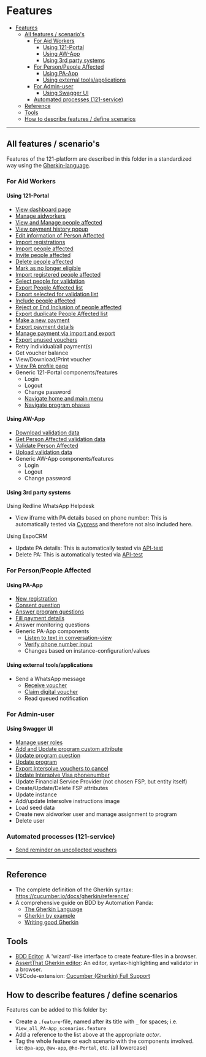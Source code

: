 # Features

<!-- TOC: -->

- [Features](#features)
  - [All features / scenario's](#all-features--scenarios)
    - [For Aid Workers](#for-aid-workers)
      - [Using 121-Portal](#using-121-portal)
      - [Using AW-App](#using-aw-app)
      - [Using 3rd party systems](#using-3rd-party-systems)
    - [For Person/People Affected](#for-personpeople-affected)
      - [Using PA-App](#using-pa-app)
      - [Using external tools/applications](#using-external-toolsapplications)
    - [For Admin-user](#for-admin-user)
      - [Using Swagger UI](#using-swagger-ui)
    - [Automated processes (121-service)](#automated-processes-121-service)
  - [Reference](#reference)
  - [Tools](#tools)
  - [How to describe features / define scenarios](#how-to-describe-features--define-scenarios)

---

## All features / scenario's

Features of the 121-platform are described in this folder in a standardized way using the [Gherkin-language](https://cucumber.io/docs/gherkin/).

### For Aid Workers

#### Using 121-Portal

- [View dashboard page](121-Portal/View_dashboard_page.feature)
- [Manage aidworkers](121-Portal/Manage_aidworkers.feature)
- [View and Manage people affected](121-Portal/View_and_Manage_people_affected.feature)
- [View payment history popup](121-Portal/View_payment_history_popup.feature)
- [Edit information of Person Affected](121-Portal/Edit_Info_Person_Affected.feature)
- [Import registrations](121-Portal/Import_registrations.feature)
- [Import people affected](121-Portal/Import_people_affected.feature)
- [Invite people affected](121-Portal/Invite_people_affected.feature)
- [Delete people affected](121-Portal/Delete_people_affected.feature)
- [Mark as no longer eligible](121-Portal/Mark_as_no_longer_eligible.feature)
- [Import registered people affected](121-Portal/Import_people_affected.feature#L83)
- [Select people for validation](121-Portal/Select_people_for_validation.feature)
- [Export People Affected list](121-Portal/Export_PA_list.feature)
- [Export selected for validation list](121-Portal/Export_selected_for_validation_list.feature)
- [Include people affected](121-Portal/Include_people_affected.feature)
- [Reject or End Inclusion of people affected](121-Portal/Reject_or_End_inclusion_people_affected.feature)
- [Export duplicate People Affected list](121-Portal/Export_duplicate_people_affected_list.feature)
- [Make a new payment](121-Portal/Make_new_payment.feature)
- [Export payment details](121-Portal/Export_Payment_Details.feature)
- [Manage payment via import and export](121-Portal/Manage_payment_via_import_and_export)
- [Export unused vouchers](121-Portal/Export_unused_vouchers.feature)
- Retry individual/all payment(s)
- Get voucher balance
- View/Download/Print voucher
- [View PA profile page](121-Portal/View_PA_profile_page.feature)
- Generic 121-Portal components/features
  - Login
  - Logout
  - Change password
  - [Navigate home and main menu](121-Portal/Navigate_home_and_main_menu.feature)
  - [Navigate program phases](121-Portal/Navigate_program_phases.feature)

#### Using AW-App

- [Download validation data](AW-App/Download_validation_data.feature)
- [Get Person Affected validation data](AW-App/Get_Person_Affected_Validation_Data.feature)
- [Validate Person Affected](AW-App/Validate_Person_Affected.feature)
- [Upload validation data](AW-App/Upload_validation_data.feature)
- Generic AW-App components/features
  - Login
  - Logout
  - Change password

#### Using 3rd party systems

Using Redline WhatsApp Helpdesk

- View iframe with PA details based on phone number: This is automatically tested via [Cypress](../interfaces/tests/cypress/e2e/HO-Portal/src/pa-details-iframe.cy.js) and therefore not also included here.

Using EspoCRM

- Update PA details: This is automatically tested via [API-test](..\services\121-service\test\espocrm\update-pa.test.ts)
- Delete PA: This is automatically tested via [API-test](..\services\121-service\test\espocrm\delete-pa.test.ts)

### For Person/People Affected

#### Using PA-App

- [New registration](PA-App/New_registration.feature)
- [Consent question](PA-App/Consent_question.feature)
- [Answer program questions](PA-App/Answer_program_questions.feature)
- [Fill payment details](PA-App/Fill_payment_details.feature)
- Answer monitoring questions
- Generic PA-App components
  - [Listen to text in conversation-view](PA-App/Listen_to_text_in_conversation-view.feature)
  - [Verify phone number input](PA-App/Verify_phone_number_input.feature)
  - Changes based on instance-configuration/values

#### Using external tools/applications

- Send a WhatsApp message
  - [Receive voucher](PA-App/Receive_Voucher.feature)
  - [Claim digital voucher](Other/Claim_digital_voucher.feature)
  - Read queued notification

### For Admin-user

#### Using Swagger UI

- [Manage user roles](Admin-user/Manage_Roles.feature)
- [Add and Update program custom attribute](Admin-user/Add_And_Update_program_custom_attribute.feature)
- [Update program question](Admin-user/Update_program_question.feature)
- [Update program](Admin-user/Update_program.feature)
- [Export Intersolve vouchers to cancel](Admin-user/Export_vouchers_to_cancel.feature)
- [Update Intersolve Visa phonenumber](Admin-user/Update_Phone_Number_Intersolve.feature)
- Update Financial Service Provider (not chosen FSP, but entity itself)
- Create/Update/Delete FSP attributes
- Update instance
- Add/update Intersolve instructions image
- Load seed data
- Create new aidworker user and manage assignment to program
- Delete user

### Automated processes (121-service)

- [Send reminder on uncollected vouchers](Automated/Send_reminder_on_uncollected_voucher.feature)

---

## Reference

- The complete definition of the Gherkin syntax: <https://cucumber.io/docs/gherkin/reference/>
- A comprehensive guide on BDD by Automation Panda:
  - [The Gherkin Language](https://automationpanda.com/2017/01/26/bdd-101-the-gherkin-language/)
  - [Gherkin by example](https://automationpanda.com/2017/01/27/bdd-101-gherkin-by-example/)
  - [Writing good Gherkin](https://automationpanda.com/2017/01/30/bdd-101-writing-good-gherkin/)

## Tools

- [BDD Editor](http://www.bddeditor.com/editor): A 'wizard'-like interface to create feature-files in a browser.
- [AssertThat Gherkin editor](https://www.assertthat.com/gherkin_editor): An editor, syntax-highlighting and validator in a browser.
- VSCode-extension: [Cucumber (Gherkin) Full Support](https://marketplace.visualstudio.com/items?itemName=alexkrechik.cucumberautocomplete)

## How to describe features / define scenarios

Features can be added to this folder by:

- Create a `.feature`-file, named after its title with `_` for spaces;
  i.e. `View_all_PA-App_scenarios.feature`
- Add a reference to the list above at the appropriate _actor_.
- Tag the whole feature or each scenario with the components involved.
  i.e: `@pa-app`, `@aw-app`, `@ho-Portal`, etc. (all lowercase)

